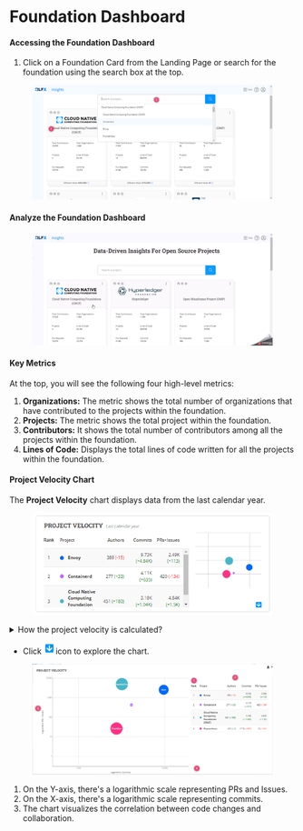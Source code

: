 # Foundation Dashboard

#### Accessing the Foundation Dashboard

1. Click on a Foundation Card from the Landing Page or search for the foundation using the search box at the top.

<figure><img src="../../../../.gitbook/assets/2023-08-28_14h00_51.png" alt=""><figcaption></figcaption></figure>

#### Analyze the Foundation Dashboard



<figure><img src="../../../../.gitbook/assets/2023-08-28_19h12_23.gif" alt=""><figcaption></figcaption></figure>

#### Key Metrics

At the top, you will see the following four high-level metrics:

1. **Organizations:** The metric shows the total number of organizations that have contributed to the projects within the foundation.
2. **Projects:** The metric shows the total project within the foundation.
3. **Contributors:** It shows the total number of contributors among all the projects within the foundation.
4. **Lines of Code:** Displays the total lines of code written for all the projects within the foundation.

#### Project Velocity Chart

The **Project Velocity** chart displays data from the last calendar year.&#x20;

<figure><img src="../../../../.gitbook/assets/image.png" alt=""><figcaption></figcaption></figure>

<details>

<summary>How the project velocity is calculated?</summary>

The velocity is calculated based on the activity in the project. The logarithmic values of these metrics are used to normalize the data and make it easier to compare across different projects.

`The most common base for logarithms is 10. In this case, the logarithm gives you the power to which 10 must be raised to obtain the given number.`

`Example: log₁₀(100) = 2, because 10² = 100. In this case, the logarithm base 10 of 100 is 2, because 10 raised to the power of 2 equals 100.`

`Another example: log₁₀(1000) = 3, because 10³ = 1000.`

To compute velocity, the following metrics are used:

* Commits: Total number of commits
* Pull Requests: The number of pull requests opened
* Issues: The number of issues opened
* Contributors: The total number of contributors who made the above kinds of contributions (i.e. Commits, Pull Requests, Issues)



</details>

* Click ![](<../../../../.gitbook/assets/image (2).png>)icon to explore the chart.

<figure><img src="../../../../.gitbook/assets/2023-08-28_19h47_00.png" alt=""><figcaption></figcaption></figure>

1. On the Y-axis, there's a logarithmic scale representing PRs and Issues.
2. On the X-axis, there's a logarithmic scale representing commits.
3. The chart visualizes the correlation between code changes and collaboration.
